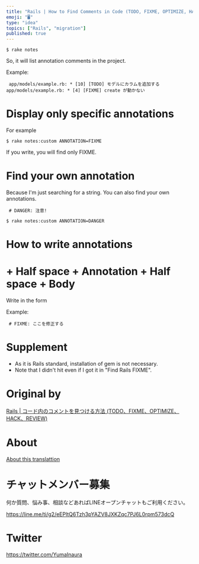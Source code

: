 ```yaml
---
title: "Rails | How to Find Comments in Code (TODO, FIXME, OPTIMIZE, HACK, REV"
emoji: "🖥"
type: "idea"
topics: ["Rails", "migration"]
published: true
---
```


`$ rake notes`

 

So, it will list annotation comments in the project.

Example:

     app/models/example.rb: * [10] [TODO] モデルにカラムを追加するapp/models/example.rb: * [4] [FIXME] create が動かない 

 
# Display only specific annotations 

For example

`$ rake notes:custom ANNOTATION=FIXME`

 

If you write, you will find only FIXME.

# Find your own annotation 

Because I'm just searching for a string. You can also find your own annotations.

     # DANGER: 注意! 

`$ rake notes:custom ANNOTATION=DANGER`

 
# How to write annotations 

# + Half space + Annotation + Half space + Body

Write in the form

Example:

     # FIXME: ここを修正する 

 
# Supplement 

- As it is Rails standard, installation of gem is not necessary. 
- Note that I didn't hit even if I got it in "Find Rails FIXME". 


# Original by
[Rails | コード内のコメントを見つける方法 (TODO、FIXME、OPTIMIZE、HACK、REVIEW)](https://qiita.com/Yinaura/items/69584a09fee58efd163e)

# About

[About this translattion](https://qiita.com/YumaInaura/items/7f6fd1e9310a6816469a)








<!-- Update From Qiita API -->

# チャットメンバー募集


何か質問、悩み事、相談などあればLINEオープンチャットもご利用ください。

https://line.me/ti/g2/eEPltQ6Tzh3pYAZV8JXKZqc7PJ6L0rpm573dcQ





# Twitter


https://twitter.com/YumaInaura


<!-- Update From Qiita API -->


